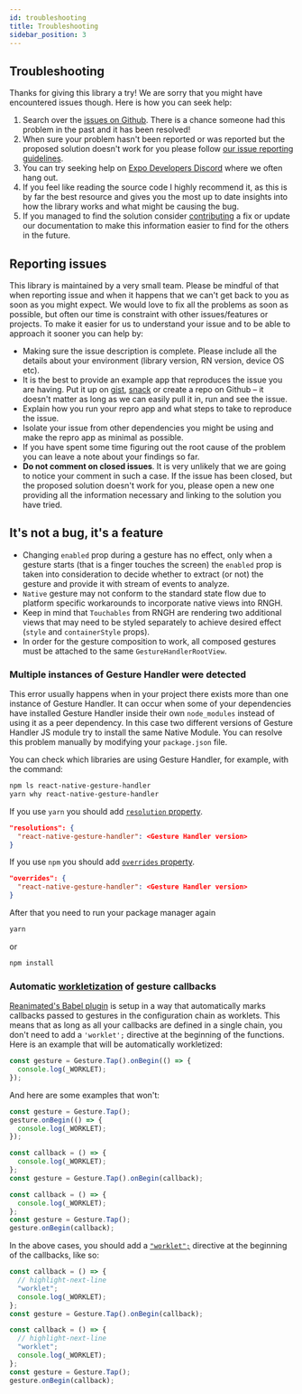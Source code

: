 ```yaml
---
id: troubleshooting
title: Troubleshooting
sidebar_position: 3
---
```


## Troubleshooting

Thanks for giving this library a try! We are sorry that you might have encountered issues though. Here is how you can seek help:

1. Search over the [issues on Github](https://github.com/software-mansion/react-native-gesture-handler/issues). There is a chance someone had this problem in the past and it has been resolved!
2. When sure your problem hasn't been reported or was reported but the proposed solution doesn't work for you please follow [our issue reporting guidelines](#reporting-issues).
3. You can try seeking help on [Expo Developers Discord](https://chat.expo.dev/) where we often hang out.
4. If you feel like reading the source code I highly recommend it, as this is by far the best resource and gives you the most up to date insights into how the library works and what might be causing the bug.
5. If you managed to find the solution consider [contributing](/docs/#contributing) a fix or update our documentation to make this information easier to find for the others in the future.

## Reporting issues

This library is maintained by a very small team.
Please be mindful of that when reporting issue and when it happens that we can't get back to you as soon as you might expect.
We would love to fix all the problems as soon as possible, but often our time is constraint with other issues/features or projects.
To make it easier for us to understand your issue and to be able to approach it sooner you can help by:

- Making sure the issue description is complete. Please include all the details about your environment (library version, RN version, device OS etc).
- It is the best to provide an example app that reproduces the issue you are having. Put it up on [gist](https://gist.github.com/), [snack](https://snack.expo.io) or create a repo on Github – it doesn't matter as long as we can easily pull it in, run and see the issue.
- Explain how you run your repro app and what steps to take to reproduce the issue.
- Isolate your issue from other dependencies you might be using and make the repro app as minimal as possible.
- If you have spent some time figuring out the root cause of the problem you can leave a note about your findings so far.
- **Do not comment on closed issues**. It is very unlikely that we are going to notice your comment in such a case. If the issue has been closed, but the proposed solution doesn't work for you, please open a new one providing all the information necessary and linking to the solution you have tried.

## It's not a bug, it's a feature

- Changing `enabled` prop during a gesture has no effect, only when a gesture starts (that is a finger touches the screen) the `enabled` prop is taken into consideration to decide whether to extract (or not) the gesture and provide it with stream of events to analyze.
- `Native` gesture may not conform to the standard state flow due to platform specific workarounds to incorporate native views into RNGH.
- Keep in mind that `Touchables` from RNGH are rendering two additional views that may need to be styled separately to achieve desired effect (`style` and `containerStyle` props).
- In order for the gesture composition to work, all composed gestures must be attached to the same `GestureHandlerRootView`.

### Multiple instances of Gesture Handler were detected

This error usually happens when in your project there exists more than one instance of Gesture Handler. It can occur when some of your dependencies have installed Gesture Handler inside their own `node_modules` instead of using it as a peer dependency. In this case two different versions of Gesture Handler JS module try to install the same Native Module. You can resolve this problem manually by modifying your `package.json` file.

You can check which libraries are using Gesture Handler, for example, with the command:

```bash
npm ls react-native-gesture-handler
yarn why react-native-gesture-handler
```

If you use `yarn` you should add [`resolution` property](https://classic.yarnpkg.com/lang/en/docs/selective-version-resolutions/).

```json
"resolutions": {
  "react-native-gesture-handler": <Gesture Handler version>
}
```

If you use `npm` you should add [`overrides` property](https://docs.npmjs.com/cli/v8/configuring-npm/package-json#overrides).

```json
"overrides": {
  "react-native-gesture-handler": <Gesture Handler version>
}
```

After that you need to run your package manager again

```bash
yarn
```

or

```bash
npm install
```

### Automatic [workletization](https://docs.swmansion.com/react-native-reanimated/docs/fundamentals/glossary/#to-workletize) of gesture callbacks

[Reanimated's Babel plugin](https://docs.swmansion.com/react-native-reanimated/docs/fundamentals/glossary/#reanimated-babel-plugin) is setup in a way that automatically marks callbacks passed to gestures in the configuration chain as worklets. This means that as long as all your callbacks are defined in a single chain, you don't need to add a `'worklet';` directive at the beginning of the functions. Here is an example that will be automatically workletized:

```jsx
const gesture = Gesture.Tap().onBegin(() => {
  console.log(_WORKLET);
});
```

And here are some examples that won't:

```jsx
const gesture = Gesture.Tap();
gesture.onBegin(() => {
  console.log(_WORKLET);
});
```

```jsx
const callback = () => {
  console.log(_WORKLET);
};
const gesture = Gesture.Tap().onBegin(callback);
```

```jsx
const callback = () => {
  console.log(_WORKLET);
};
const gesture = Gesture.Tap();
gesture.onBegin(callback);
```

In the above cases, you should add a [`"worklet";`](https://docs.swmansion.com/react-native-reanimated/docs/fundamentals/glossary/#worklet) directive at the beginning of the callbacks, like so:

```jsx
const callback = () => {
  // highlight-next-line
  "worklet";
  console.log(_WORKLET);
};
const gesture = Gesture.Tap().onBegin(callback);
```

```jsx
const callback = () => {
  // highlight-next-line
  "worklet";
  console.log(_WORKLET);
};
const gesture = Gesture.Tap();
gesture.onBegin(callback);
```
